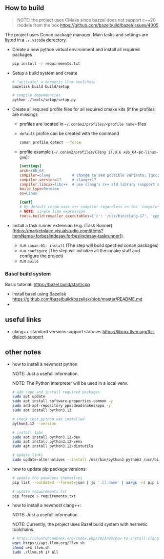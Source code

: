 ## How to build

> NOTE: the project uses CMake since bazzel does not support c++20 models from the box
> https://github.com/bazelbuild/bazel/issues/4005


The project uses Conan package manager. Main tasks and settings are listed in a `./.vscode` derectory.

* Create a new python virtual environment and install all required packages
  ```sh
  pip install -r requirements.txt
  ```

* Setup a build system and create
  ```sh
  # "activate" a hermetic llvm toolchain
  bazelisk build build/setup

  # compile dependencies
  python ./tools/setup/setup.py
  ```

* Create all requred profile files for all required cmake kits (if the profiles are missing):
  * profiles are located in `~/.conan2/profiles/<profile name>` files

  * `default` profile can be created with the command
    ```sh
    conan profile detect --force
    ```

  * profile example (`~/.conan2/profiles/Clang 17.0.6 x86_64-pc-linux-gnu`):
    ```ini
    [settings]
    arch=x86_64
    compiler=clang          # change to see possible variants; {gcc; clang; ...}
    compiler.version=17     # clang++17
    compiler.libcxx=libc++  # use clang's c++ std library (support of c++{20, 23} features)
    build_type=Release
    os=Linux

    [conf]
    # by default conan uses c++ compiler regardless on the `compiler=clang` line above
    # NOTE: single line expression
    tools.build:compiler_executables={'c': '/usr/bin/clang-17', 'cpp': '/usr/bin/clang++-17'}
    ```

* Install a task runner extension (e.g. (Task Runner)[<https://marketplace.visualstudio.com/items?itemName=forbeslindesay.forbeslindesay-taskrunner>]).
  * run `conan-01: install` (The step will build specfied conan packages)
  * run `configure` (The step will initialize all the cmake stuff and configure the project)
  * run `build`


### Basel build system

Basic tutorial: https://bazel.build/start/cpp

- install basel using Bazelisk https://github.com/bazelbuild/bazelisk/blob/master/README.md
- 



## useful links
- clang++ standard versions support statuses
  https://libcxx.llvm.org/#c-dialect-support


## other notes

- how to install a newmost python: <p>
  NOTE: Just a usefull information. <p>
  NOTE: The Python interpreter will be used in a local venv.
  ```sh
  # add repo and install required packages
  sudo apt update
  sudo apt install software-properties-common -y
  sudo add-apt-repository ppa:deadsnakes/ppa -y
  sudo apt install python3.12

  # check that python was installed
  python3.12 --version

  # install libs
  sudo apt install python3.12-dev
  sudo apt install python3.12-venv
  sudo apt install python3.12-distutils

  # update links
  sudo update-alternatives --install /usr/bin/python3 python3 /usr/bin/python3.12 12
  ```

- how to update pip package versions:
  ```sh
  # update the packages themselves
  pip list --outdated --format=json | jq '.[].name' | xargs -n1 pip install --upgrade

  # update requirements.txt
  pip freeze > requirements.txt
  ```

- how to install a newmost clang++: <p>
  NOTE: Just a usefull information. <p>
  NOTE: Currently, the project uses Bazel build system with hermetic toolchains.
  ```sh
  # https://ubuntuhandbook.org/index.php/2023/09/how-to-install-clang-17-or-16-in-ubuntu-22-04-20-04/
  wget https://apt.llvm.org/llvm.sh
  chmod u+x llvm.sh
  sudo ./llvm.sh 17 all
  ```

